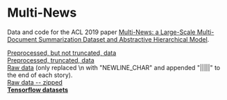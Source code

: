 # Multi-News

Data and code for the ACL 2019 paper [Multi-News: a Large-Scale Multi-Document Summarization Dataset and Abstractive Hierarchical Model](https://128.84.21.199/pdf/1906.01749.pdf).

[Preprocessed, but not truncated, data](https://drive.google.com/open?id=1qZ3zJBv0zrUy4HVWxnx33IsrHGimXLPy) </br>
[Preprocessed, truncated, data](https://drive.google.com/open?id=1qqSnxiaNVEctgiz2g-Wd3a9kwWuwMA07) </br>
[Raw data](https://drive.google.com/open?id=1uDarzpu2HFc-vjXNJCRv2NIHzakpSGOw) (only replaced \n with "NEWLINE_CHAR" and appended "|||||" to the end of each story).  </br>
[Raw data -- zipped](https://drive.google.com/open?id=1vRY2wM6rlOZrf9exGTm5pXj5ExlVwJ0C) </br>
[****Tensorflow datasets****](https://github.com/tensorflow/datasets/blob/master/tensorflow_datasets/summarization/multi_news.py)

